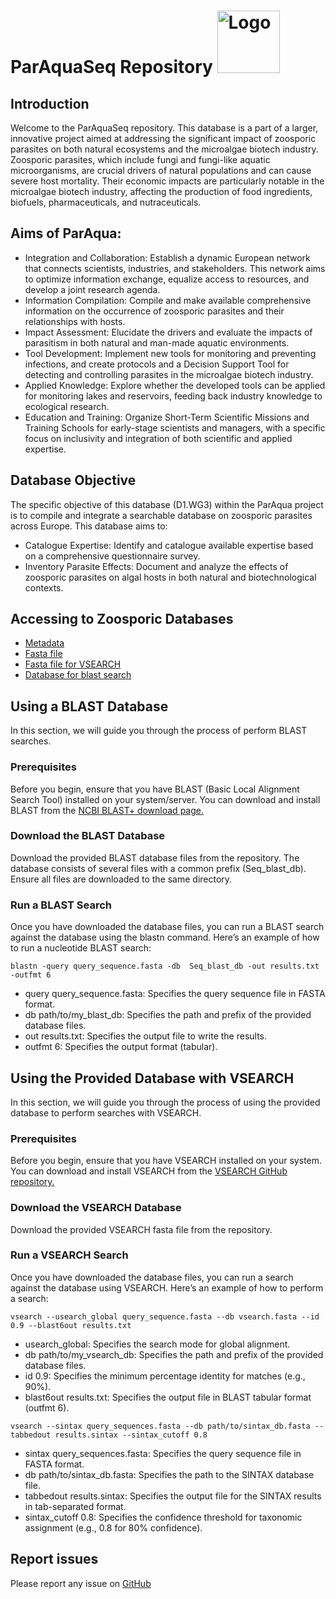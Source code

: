 # ParAquaSeq Repository  <img src="https://github.com/NataliaTimoneda/ZoosporicParasitesRepository/blob/main/files/logo.png" alt="Logo" width="100" />

## Introduction

Welcome to the ParAquaSeq repository. This database is a part of a larger, innovative project aimed at addressing the significant impact of zoosporic parasites on both natural ecosystems and the microalgae biotech industry. Zoosporic parasites, which include fungi and fungi-like aquatic microorganisms, are crucial drivers of natural populations and can cause severe host mortality. Their economic impacts are particularly notable in the microalgae biotech industry, affecting the production of food ingredients, biofuels, pharmaceuticals, and nutraceuticals.

## Aims of ParAqua:
* Integration and Collaboration: Establish a dynamic European network that connects scientists, industries, and stakeholders. This network aims to optimize information exchange, equalize access to resources, and develop a joint research agenda.
* Information Compilation: Compile and make available comprehensive information on the occurrence of zoosporic parasites and their relationships with hosts.
* Impact Assessment: Elucidate the drivers and evaluate the impacts of parasitism in both natural and man-made aquatic environments.
* Tool Development: Implement new tools for monitoring and preventing infections, and create protocols and a Decision Support Tool for detecting and controlling parasites in the microalgae biotech industry.
* Applied Knowledge: Explore whether the developed tools can be applied for monitoring lakes and reservoirs, feeding back industry knowledge to ecological research.
* Education and Training: Organize Short-Term Scientific Missions and Training Schools for early-stage scientists and managers, with a specific focus on inclusivity and integration of both scientific and applied expertise.

## Database Objective
The specific objective of this database (D1.WG3) within the ParAqua project is to compile and integrate a searchable database on zoosporic parasites across Europe. This database aims to:

* Catalogue Expertise: Identify and catalogue available expertise based on a comprehensive questionnaire survey.
* Inventory Parasite Effects: Document and analyze the effects of zoosporic parasites on algal hosts in both natural and biotechnological contexts.

## Accessing to Zoosporic Databases
- [Metadata](https://github.com/NataliaTimoneda/ZoosporicParasitesRepository/blob/main/files/ParAquaSeq_curated_240515.xlsx)
- [Fasta file](https://github.com/NataliaTimoneda/ZoosporicParasitesRepository/blob/main/files/sequences.fasta)
- [Fasta file for VSEARCH]()
- [Database for blast search]()

## Using a BLAST Database
In this section, we will guide you through the process of perform BLAST searches.

### Prerequisites
Before you begin, ensure that you have BLAST (Basic Local Alignment Search Tool) installed on your system/server. You can download and install BLAST from the [NCBI BLAST+ download page.](https://blast.ncbi.nlm.nih.gov/Blast.cgi?PAGE_TYPE=BlastDocs&DOC_TYPE=Download)
### Download the BLAST Database
Download the provided BLAST database files from the repository. The database consists of several files with a common prefix (Seq_blast_db). Ensure all files are downloaded to the same directory.
### Run a BLAST Search
Once you have downloaded the database files, you can run a BLAST search against the database using the blastn command. Here’s an example of how to run a nucleotide BLAST search:
```shell
blastn -query query_sequence.fasta -db  Seq_blast_db -out results.txt -outfmt 6
```
- query query_sequence.fasta: Specifies the query sequence file in FASTA format.
- db path/to/my_blast_db: Specifies the path and prefix of the provided database files.
- out results.txt: Specifies the output file to write the results.
- outfmt 6: Specifies the output format (tabular).

## Using the Provided Database with VSEARCH
In this section, we will guide you through the process of using the provided database to perform searches with VSEARCH.
### Prerequisites
Before you begin, ensure that you have VSEARCH installed on your system. You can download and install VSEARCH from the [VSEARCH GitHub repository.](https://github.com/torognes/vsearch)
### Download the VSEARCH Database
Download the provided VSEARCH fasta file from the repository.
### Run a VSEARCH Search
Once you have downloaded the database files, you can run a search against the database using VSEARCH. Here’s an example of how to perform a search:
```shell
vsearch --usearch_global query_sequence.fasta --db vsearch.fasta --id 0.9 --blast6out results.txt
```
- usearch_global: Specifies the search mode for global alignment.
- db path/to/my_vsearch_db: Specifies the path and prefix of the provided database files.
- id 0.9: Specifies the minimum percentage identity for matches (e.g., 90%).
- blast6out results.txt: Specifies the output file in BLAST tabular format (outfmt 6).

```shell
vsearch --sintax query_sequences.fasta --db path/to/sintax_db.fasta --tabbedout results.sintax --sintax_cutoff 0.8
```
- sintax query_sequences.fasta: Specifies the query sequence file in FASTA format.
- db path/to/sintax_db.fasta: Specifies the path to the SINTAX database file.
- tabbedout results.sintax: Specifies the output file for the SINTAX results in tab-separated format.
- sintax_cutoff 0.8: Specifies the confidence threshold for taxonomic assignment (e.g., 0.8 for 80% confidence).
  
## Report issues
Please report any issue on [GitHub](https://github.com/NataliaTimoneda/ZoosporicParasitesRepository/issues)

